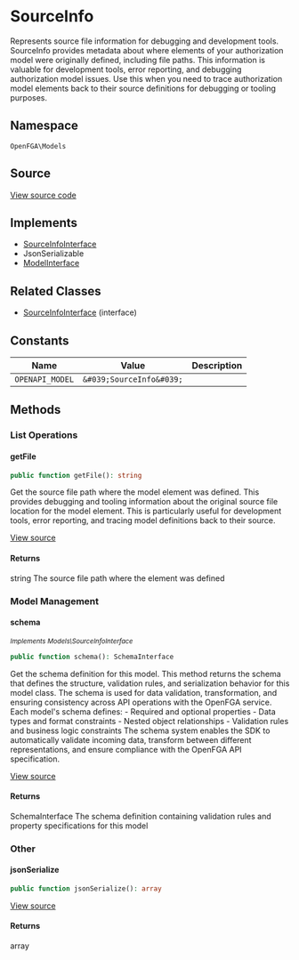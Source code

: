 # SourceInfo

Represents source file information for debugging and development tools. SourceInfo provides metadata about where elements of your authorization model were originally defined, including file paths. This information is valuable for development tools, error reporting, and debugging authorization model issues. Use this when you need to trace authorization model elements back to their source definitions for debugging or tooling purposes.

## Namespace
`OpenFGA\Models`

## Source
[View source code](https://github.com/evansims/openfga-php/blob/main/src/Models/SourceInfo.php)

## Implements
* [SourceInfoInterface](SourceInfoInterface.md)
* JsonSerializable
* [ModelInterface](ModelInterface.md)

## Related Classes
* [SourceInfoInterface](Models/SourceInfoInterface.md) (interface)

## Constants
| Name | Value | Description |
|------|-------|-------------|
| `OPENAPI_MODEL` | `&#039;SourceInfo&#039;` |  |


## Methods

                                                                        
### List Operations
#### getFile


```php
public function getFile(): string
```

Get the source file path where the model element was defined. This provides debugging and tooling information about the original source file location for the model element. This is particularly useful for development tools, error reporting, and tracing model definitions back to their source.

[View source](https://github.com/evansims/openfga-php/blob/main/src/Models/SourceInfo.php#L65)


#### Returns
string
 The source file path where the element was defined

### Model Management
#### schema

*<small>Implements Models\SourceInfoInterface</small>*  

```php
public function schema(): SchemaInterface
```

Get the schema definition for this model. This method returns the schema that defines the structure, validation rules, and serialization behavior for this model class. The schema is used for data validation, transformation, and ensuring consistency across API operations with the OpenFGA service. Each model&#039;s schema defines: - Required and optional properties - Data types and format constraints - Nested object relationships - Validation rules and business logic constraints The schema system enables the SDK to automatically validate incoming data, transform between different representations, and ensure compliance with the OpenFGA API specification.

[View source](https://github.com/evansims/openfga-php/blob/main/src/Models/ModelInterface.php#L52)


#### Returns
SchemaInterface
 The schema definition containing validation rules and property specifications for this model

### Other
#### jsonSerialize


```php
public function jsonSerialize(): array
```


[View source](https://github.com/evansims/openfga-php/blob/main/src/Models/SourceInfo.php#L74)


#### Returns
array

